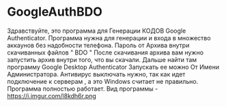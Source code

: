 # GoogleAuthBDO
Здравствуйте, это программа для Генерации КОДОВ Google Authenticator. 
Программа нужна для генерации и входа в множество аккаунов без надобности телефона.
Пароль от Архива внутри скачиванных файлов " BDO "
После скачивания архива вам нужно запустить архив внутри того, что вы скачали.
Дальше найти там программу Google Desktop Authenticator
Запускать ее можно От Имени Администратора.
Антивирус выключать нужно, так как идет подключение к серверам , а это Windows считает не правильно.
Программа полностью работает.
Вид программы - 
https://i.imgur.com/l8kdh6r.png
